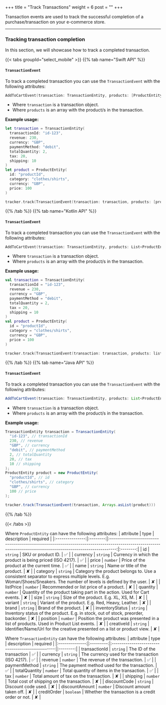 +++
title = "Track Transactions"
weight = 6
post = ""
+++

Transaction events are used to track the successful completion of a purchase/transaction on your e-commerce store.

---

### Tracking transaction completion

In this section, we will showcase how to track a completed transaction.

{{< tabs groupId="select_mobile" >}}
{{% tab name="Swift API" %}}

#### `TransactionEvent`

To track a completed transaction you can use the `TransactionEvent` with the following attributes:

```swift
AddToCartEvent(transaction: TransactionEntity, products: [ProductEntity]?)
```

- Where `transaction` is a transaction object.
- Where `products` is an array with the product/s in the transaction.

**Example usage:**

```swift
let transaction = TransactionEntity(
  transactionId: "id-123", 
  revenue: 230, 
  currency: "GBP", 
  paymentMethod: "debit", 
  totalQuantity: 2,
  tax: 20,
  shipping: 10
)
let product = ProductEntity(
  id: "productId", 
  category: "clothes/shirts", 
  currency: "GBP", 
  price: 100
)

tracker.track(TransactionEvent(transaction: transaction, products: [product]))
```

{{% /tab %}}
{{% tab name="Kotlin API" %}}

#### `TransactionEvent`

To track a completed transaction you can use the `TransactionEvent` with the following attributes:

```kotlin
AddToCartEvent(transaction: TransactionEntity, products: List<ProductEntity>?)
```

- Where `transaction` is a transaction object.
- Where `products` is an array with the product/s in the transaction.

**Example usage:**

```kotlin
val transaction = TransactionEntity(
  transactionId = "id-123", 
  revenue = 230, 
  currency = "GBP", 
  paymentMethod = "debit", 
  totalQuantity = 2,
  tax = 20,
  shipping = 10
)
val product = ProductEntity(
  id = "productId", 
  category = "clothes/shirts", 
  currency = "GBP", 
  price = 100
)

tracker.track(TransactionEvent(transaction: transaction, products: listOf(product)))
```

{{% /tab %}}
{{% tab name="Java API" %}}

#### `TransactionEvent`

To track a completed transaction you can use the `TransactionEvent` with the following attributes:

```java
AddToCartEvent(transaction: TransactionEntity, products: List<ProductEntity>?)
```

- Where `transaction` is a transaction object.
- Where `products` is an array with the product/s in the transaction.

**Example usage:**

```java
TransactionEntity transaction = TransactionEntity(
  "id-123", // transactionId
  230, // revenue
  "GBP", // currency
  "debit", // paymentMethod
  2, // totalQuantity
  20, // tax
  10 // shipping
);
ProductEntity product = new ProductEntity(
  "productId", // id
  "clothes/shirts", // category
  "GBP", // currency
  100 // price
);

tracker.track(TransactionEvent(transaction, Arrays.asList(product)))
```

{{% /tab %}}

{{< /tabs >}}

Where `ProductEntity` can have the following attributes:
|    attribute    |   type   |                                                                           description                                                                           | required |
|:---------------:|:--------:|:---------------------------------------------------------------------------------------------------------------------------------------------------------------:|:--------:|
|       id        | `string` |                                                                       SKU or product ID.                                                                        |    ✅     |
|    currency     | `string` |                                                    Currency in which the product is being priced (ISO 4217).                                                    |    ✅     |
|      price      | `number` |                                                            Price of the product at the current time.                                                            |    ✅     |
|      name       | `string` |                                                                  Name or title of the product.                                                                  |    ✘     |
|    category     | `string` | Category the product belongs to. Use a consistent separator to express multiple levels. E.g. Woman/Shoes/Sneakers. The number of levels is defined by the user. |    ✘     |
|    listPrice    | `number` |                                                             Recommended or list price of a product.                                                             |    ✘     |
|    quantity     | `number` |                                            Quantity of the product taking part in the action. Used for Cart events.                                             |    ✘     |
|      size       | `string` |                                                              Size of the product. E.g. XL, XS, M.                                                               |    ✘     |
|     variant     | `string` |                                                        Variant of the product. E.g. Red, Heavy, Leather.                                                        |    ✘     |
|      brand      | `string` |                                                                      Brand of the product.                                                                      |    ✘     |
| inventoryStatus | `string` |                                       Inventory status of the product. E.g. in stock, out of stock, preorder, backorder.                                        |    ✘     |
|    position     | `number` |                                     Position the product was presented in a list of products. Used in Product List events.                                      |    ✘     |
|   creativeId    | `string` |                                            Identifier/Name/Url for the creative presented on a list or product view.                                            |    ✘     |

Where `TransactionEntity` can have the following attributes:
|   attribute    |   type    |                    description                    | required |
|:--------------:|:---------:|:-------------------------------------------------:|:--------:|
| transactionId  | `string`  |             The ID of the transaction             |    ✅     |
|    currency    | `string`  | The currency used for the transaction (ISO 4217). |    ✅     |
|    revenue     | `number`  |          The revenue of the transaction.          |    ✅     |
| paymentMethod  | `string`  |   The payment method used for the transaction.    |    ✅     |
| totalQuantity  | `number`  |    Total quantity of items in the transaction.    |    ✅     |
|      tax       | `number`  |      Total amount of tax on the transaction.      |    ✘     |
|    shipping    | `number`  |    Total cost of shipping on the transaction.     |    ✘     |
|  discountCode  | `string`  |                Discount code used.                |    ✘     |
| discountAmount | `number`  |            Discount amount taken off.             |    ✘     |
|  creditOrder   | `boolean` | Whether the transaction is a credit order or not. |    ✘     |
